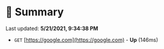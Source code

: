 # 📖 Summary
Last updated: **5/21/2021, 9:34:38 PM**

- `GET` [https://google.com](https://google.com) - **Up** (146ms)
